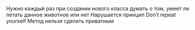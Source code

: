 Нужно каждый раз при создании нового класса думать о том, умеет ли летать данное животное или нет
Нарушается принцип Don’t repeat yourself
Метод нельзя сделать приватным

